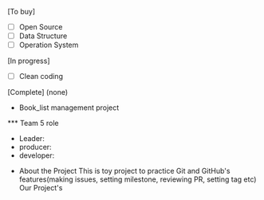 [To buy]
- [ ] Open Source
- [ ] Data Structure
- [ ] Operation System

[In progress]
- [ ] Clean coding

[Complete]
(none)


* Book_list management project

*** Team 5 role
- Leader: 
- producer:
- developer:

* About the Project
This is toy project to practice Git and GitHub's features(making issues, setting milestone, reviewing PR, setting tag etc)
Our Project's
